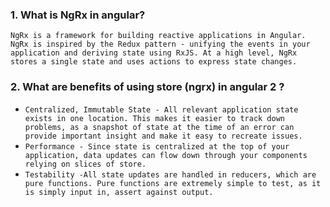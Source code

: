 ### 1. What is NgRx in angular?
`NgRx is a framework for building reactive applications in Angular. NgRx is inspired by the Redux pattern - unifying the events in your application and deriving state using RxJS. At a high level, NgRx stores a single state and uses actions to express state changes.`

### 2. What are benefits of using store (ngrx) in angular 2 ?

- `Centralized, Immutable State - All relevant application state exists in one location. This makes it easier to track down problems, as a snapshot of state at the time of an error can provide important insight and make it easy to recreate issues.`
- `Performance - Since state is centralized at the top of your application, data updates can flow down through your components relying on slices of store.`
- `Testability -All state updates are handled in reducers, which are pure functions. Pure functions are extremely simple to test, as it is simply input in, assert against output.`
